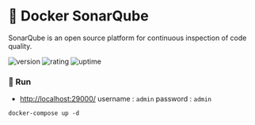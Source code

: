 # 🎉 Docker SonarQube

SonarQube is an open source platform for continuous inspection of code quality.

![version](https://img.shields.io/badge/version-1.0-blue)
![rating](https://img.shields.io/badge/rating-★★★★★-yellow)
![uptime](https://img.shields.io/badge/uptime-100%25-brightgreen)

### 🥈 Run

- [http://localhost:29000/](http://localhost:29000/) username : `admin` password : `admin`

```shell
docker-compose up -d
```
